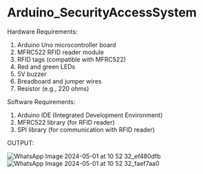 # Arduino_SecurityAccessSystem
Hardware Requirements:

1. Arduino Uno microcontroller board
2. MFRC522 RFID reader module
3. RFID tags (compatible with MFRC522)
4. Red and green LEDs
5. 5V buzzer
6. Breadboard and jumper wires
7. Resistor (e.g., 220 ohms)

Software Requirements:

1. Arduino IDE (Integrated Development Environment)
2. MFRC522 library (for RFID reader)
3. SPI library (for communication with RFID reader)

OUTPUT:

![WhatsApp Image 2024-05-01 at 10 52 32_ef480dfb](https://github.com/VishalKST/Arduino_SecurityAccessSystem/assets/103365187/7ec74808-b153-4e0a-8f6c-6edfe32ab9e3)
![WhatsApp Image 2024-05-01 at 10 52 32_faef7aa0](https://github.com/VishalKST/Arduino_SecurityAccessSystem/assets/103365187/87bf46ba-65bd-4307-b61d-6c3080c15550)

